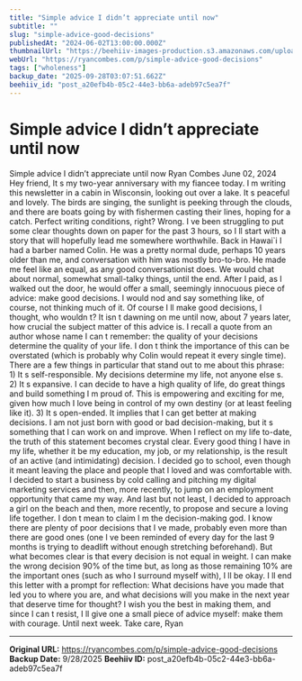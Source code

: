```yaml
---
title: "Simple advice I didn’t appreciate until now"
subtitle: ""
slug: "simple-advice-good-decisions"
publishedAt: "2024-06-02T13:00:00.000Z"
thumbnailUrl: "https://beehiiv-images-production.s3.amazonaws.com/uploads/asset/file/f5f912f8-ff1c-46c0-baa3-ebcb830f0ae0/frame-harirak-Ei_lQ6kTwiI-unsplash.jpg?t=1718473518"
webUrl: "https://ryancombes.com/p/simple-advice-good-decisions"
tags: ["wholeness"]
backup_date: "2025-09-28T03:07:51.662Z"
beehiiv_id: "post_a20efb4b-05c2-44e3-bb6a-adeb97c5ea7f"
---
```


# Simple advice I didn’t appreciate until now



Simple advice I didn’t appreciate until now Ryan Combes June 02, 2024 Hey friend, It s my two-year anniversary with my fiancee today. I m writing this newsletter in a cabin in Wisconsin, looking out over a lake. It s peaceful and lovely. The birds are singing, the sunlight is peeking through the clouds, and there are boats going by with fishermen casting their lines, hoping for a catch. Perfect writing conditions, right? Wrong. I ve been struggling to put some clear thoughts down on paper for the past 3 hours, so I ll start with a story that will hopefully lead me somewhere worthwhile. Back in Hawai`i I had a barber named Colin. He was a pretty normal dude, perhaps 10 years older than me, and conversation with him was mostly bro-to-bro. He made me feel like an equal, as any good conversationist does. We would chat about normal, somewhat small-talky things, until the end. After I paid, as I walked out the door, he would offer a small, seemingly innocuous piece of advice: make good decisions. I would nod and say something like, of course, not thinking much of it. Of course I ll make good decisions, I thought, who wouldn t? It isn t dawning on me until now, about 7 years later, how crucial the subject matter of this advice is. I recall a quote from an author whose name I can t remember: the quality of your decisions determine the quality of your life. I don t think the importance of this can be overstated (which is probably why Colin would repeat it every single time). There are a few things in particular that stand out to me about this phrase: 1) It s self-responsible. My decisions determine my life, not anyone else s. 2) It s expansive. I can decide to have a high quality of life, do great things and build something I m proud of. This is empowering and exciting for me, given how much I love being in control of my own destiny (or at least feeling like it). 3) It s open-ended. It implies that I can get better at making decisions. I am not just born with good or bad decision-making, but it s something that I can work on and improve. When I reflect on my life to-date, the truth of this statement becomes crystal clear. Every good thing I have in my life, whether it be my education, my job, or my relationship, is the result of an active (and intimidating) decision. I decided go to school, even though it meant leaving the place and people that I loved and was comfortable with. I decided to start a business by cold calling and pitching my digital marketing services and then, more recently, to jump on an employment opportunity that came my way. And last but not least, I decided to approach a girl on the beach and then, more recently, to propose and secure a loving life together. I don t mean to claim I m the decision-making god. I know there are plenty of poor decisions that I ve made, probably even more than there are good ones (one I ve been reminded of every day for the last 9 months is trying to deadlift without enough stretching beforehand). But what becomes clear is that every decision is not equal in weight. I can make the wrong decision 90% of the time but, as long as those remaining 10% are the important ones (such as who I surround myself with), I ll be okay. I ll end this letter with a prompt for reflection: What decisions have you made that led you to where you are, and what decisions will you make in the next year that deserve time for thought? I wish you the best in making them, and since I can t resist, I ll give one a small piece of advice myself: make them with courage. Until next week. Take care, Ryan

---

**Original URL:** https://ryancombes.com/p/simple-advice-good-decisions
**Backup Date:** 9/28/2025
**Beehiiv ID:** post_a20efb4b-05c2-44e3-bb6a-adeb97c5ea7f
